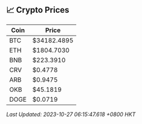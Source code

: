 ## 📈 Crypto Prices

| Coin | Price |
| ---- | ----- |
| BTC | $34182.4895 |
| ETH | $1804.7030 |
| BNB | $223.3910 |
| CRV | $0.4778 |
| ARB | $0.9475 |
| OKB | $45.1819 |
| DOGE | $0.0719 |

_Last Updated: 2023-10-27 06:15:47.618 +0800 HKT_